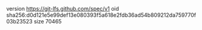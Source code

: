 version https://git-lfs.github.com/spec/v1
oid sha256:d0d121e5e99def13e080393f5a618e2fdb36ad54b809212da759770f03b23523
size 70465

